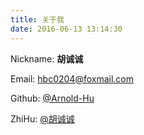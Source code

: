 ```yaml
---
title: 关于我
date: 2016-06-13 13:14:30
---
```



 Nickname: **胡诚诚**

 Email: [hbc0204@foxmail.com](mailto:hbc0204@foxmail.com)

 Github: [@Arnold-Hu](https://github.com/Arnold-Hu)

 ZhiHu: [@胡诚诚](https://www.zhihu.com/people/hu-cheng-cheng-66)

